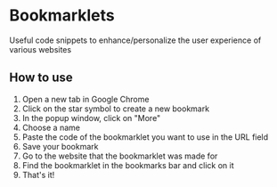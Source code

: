 # Bookmarklets
Useful code snippets to enhance/personalize the user experience of various websites

## How to use
1. Open a new tab in Google Chrome
2. Click on the star symbol to create a new bookmark
3. In the popup window, click on "More"
4. Choose a name
5. Paste the code of the bookmarklet you want to use in the URL field
6. Save your bookmark
7. Go to the website that the bookmarklet was made for
8. Find the bookmarklet in the bookmarks bar and click on it
9. That's it!
